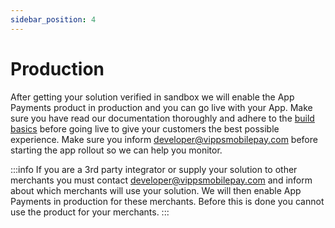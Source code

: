 ```yaml
---
sidebar_position: 4
---
```


# Production

After getting your solution verified in sandbox we will enable the App Payments product in production and you can go live with your App. Make sure you have read our documentation thoroughly and adhere to the [build basics](/docs/app-payments/build-basics) before going live to give your customers the best possible experience. Make sure you inform developer@vippsmobilepay.com before starting the app rollout so we can help you monitor.

:::info
If you are a 3rd party integrator or supply your solution to other merchants you must contact developer@vippsmobilepay.com and inform about which merchants will use your solution. We will then enable App Payments in production for these merchants. Before this is done you cannot use the product for your merchants.
:::
